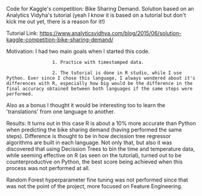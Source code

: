 Code for Kaggle's competition: Bike Sharing Demand. Solution based on an Analytics Vidyha's tutorial (yeah I know it is based on a tutorial but don't kick me out yet, there is a reason for it!) 

Tutorial Link: https://www.analyticsvidhya.com/blog/2015/06/solution-kaggle-competition-bike-sharing-demand/

Motivation: I had two main goals when I started this code.

                     1. Practice with timestamped data.
                     
                     2. The tutorial is done in R studio, while I use Python. Ever since I chose this language, I always wondered about it's differences with R, especially how big would be the difference in the final accuracy obtained between both languages if the same steps were performed.
Also as a bonus I thought it would be interesting too to learn the 'translations' from one language to another.


Results: It turns out in this case R is about a 10% more accurate than Python when predicting the bike sharing demand (having performed the same steps). Difference is thought to be in how decission tree regressor algorithms are built in each language. Not only that, but also it was discovered that using Decission Trees to bin the time and temperature data, while seeming effective on R (as seen on the tutorial), turned out to be counterproductive on Python, the best score being achieved when this process was not performed at all.


Random Forest hyperparameter fine tuning was not performed since that was not the point of the project, more focused on Feature Engineering.

